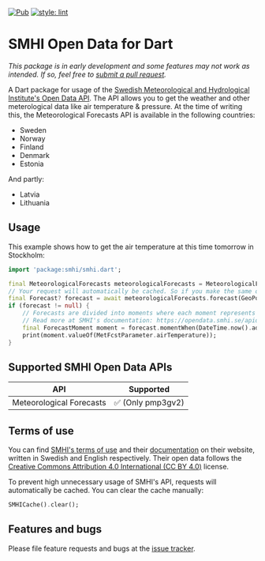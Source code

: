 [![Pub](https://img.shields.io/pub/v/smhi.svg)](https://pub.dartlang.org/packages/smhi) 
[![style: lint](https://img.shields.io/badge/style-lint-4BC0F5.svg)](https://pub.dev/packages/lint)

# SMHI Open Data for Dart
*This package is in early development and some features may not work as intended. If so, feel free to [submit a pull request][pullRequest].*

A Dart package for usage of the [Swedish Meteorological and Hydrological Institute's Open Data API][smhiDocs].
The API allows you to get the weather and other meterological data like air temperature & pressure.
At the time of writing this, the Meteorological Forecasts API is available in the following countries:
- Sweden
- Norway
- Finland
- Denmark
- Estonia

And partly:
- Latvia
- Lithuania

## Usage

This example shows how to get the air temperature at this time tomorrow in Stockholm:
```dart
import 'package:smhi/smhi.dart';

final MeteorologicalForecasts meteorologicalForecasts = MeteorologicalForecasts();
// Your request will automatically be cached. So if you make the same one again, it will return the cached version.
final Forecast? forecast = await meteorologicalForecasts.forecast(GeoPoint(59.334591, 18.063240));
if (forecast != null) {
	// Forecasts are divided into moments where each moment represents a date & time.
	// Read more at SMHI's documentation: https://opendata.smhi.se/apidocs/metfcst/get-forecast.html
	final ForecastMoment moment = forecast.momentWhen(DateTime.now().add(const Duration(days: 1)));
	print(moment.valueOf(MetFcstParameter.airTemperature));
}
```

## Supported SMHI Open Data APIs

| API                      | Supported          |
|--------------------------|--------------------|
| Meteorological Forecasts | ✅ (Only pmp3gv2) |

## Terms of use

You can find [SMHI's terms of use][smhiTerms] and their [documentation][smhiDocs] on their website, written in Swedish and English respectively. Their open data follows the [Creative Commons Attribution 4.0 International (CC BY 4.0)][ccLicense] license.

To prevent high unnecessary usage of SMHI's API, requests will automatically be cached.
You can clear the cache manually:
```dart
SMHICache().clear();
```

## Features and bugs

Please file feature requests and bugs at the [issue tracker][tracker].

[tracker]: https://github.com/Lucke0051/smhi/issues
[pullRequest]: https://github.com/Lucke0051/smhi/pulls
[smhiDocs]: https://opendata.smhi.se/apidocs/
[smhiTerms]: https://www.smhi.se/data/oppna-data/information-om-oppna-data/villkor-for-anvandning-1.30622
[ccLicense]: https://creativecommons.org/licenses/by/4.0/deed